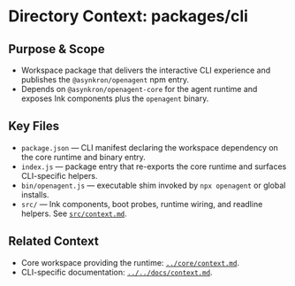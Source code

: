 # Directory Context: packages/cli

## Purpose & Scope

- Workspace package that delivers the interactive CLI experience and publishes the `@asynkron/openagent` npm entry.
- Depends on `@asynkron/openagent-core` for the agent runtime and exposes Ink components plus the `openagent` binary.

## Key Files

- `package.json` — CLI manifest declaring the workspace dependency on the core runtime and binary entry.
- `index.js` — package entry that re-exports the core runtime and surfaces CLI-specific helpers.
- `bin/openagent.js` — executable shim invoked by `npx openagent` or global installs.
- `src/` — Ink components, boot probes, runtime wiring, and readline helpers. See [`src/context.md`](src/context.md).

## Related Context

- Core workspace providing the runtime: [`../core/context.md`](../core/context.md).
- CLI-specific documentation: [`../../docs/context.md`](../../docs/context.md).
